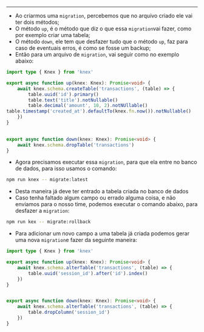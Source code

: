 ___
- Ao criarmos uma `migration`, percebemos que no arquivo criado ele vai ter dois métodos;
- O método `up`, é o método que diz o que essa `migration`vai fazer, como por exemplo criar uma tabela;
- O método `down`, ele tem que desfazer tudo que o método `up`, faz para caso de eventuais erros, é como se fosse um backup;
- Então para um arquivo de `migration`, vai seguir como no exemplo abaixo:
```ts
import type { Knex } from 'knex'

export async function up(knex: Knex): Promise<void> {
	await knex.schema.createTable('transactions', (table) => {
		table.uuid('id').primary()
		table.text('title').notNullable()
		table.decimal('amount', 10, 2).notNUllable()
table.timestamp('created_at').defaultTo(knex.fn.now()).notNullable()
	})
}

  
export async function down(knex: Knex): Promise<void> {
	await knex.schema.dropTable('transactions')
}
```
- Agora precisamos executar essa `migration`, para que ela entre no banco de dados, para isso usamos o comando:
```zsh
npm run knex -- migrate:latest
```
- Desta maneira já deve ter entrado a tabela criada no banco de dados
- Caso tenha faltado algum campo ou errado alguma coisa, e não enviamos para o nosso time, podemos executar o comando abaixo, para desfazer a `migration`:
```zsh
npm run kex -- migrate:rollback
```
- Para adicionar um novo campo a uma tabela já criada podemos gerar uma nova `migration`e fazer da seguinte maneira:
```ts
import type { Knex } from 'knex'

export async function up(knex: Knex): Promise<void> {
	await knex.schema.alterTable('transactions', (table) => {
		table.uuid('session_id').after('id').index()
	})
}


export async function down(knex: Knex): Promise<void> {
	await knex.schema.alterTable('transactions', (table) => {
		table.dropColumn('session_id')
	})
}
```